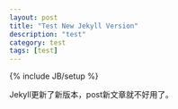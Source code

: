 ```yaml
---
layout: post
title: "Test New Jekyll Version"
description: "test"
category: test
tags: [test]
---
```

{% include JB/setup %}

Jekyll更新了新版本，post新文章就不好用了。
